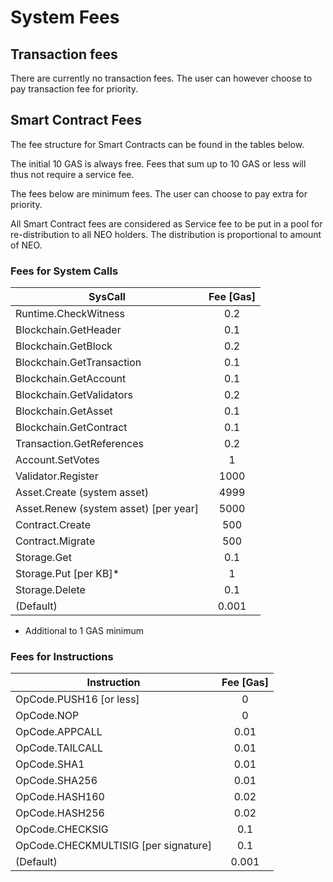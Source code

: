 # System Fees

## Transaction fees

There are currently no transaction fees. The user can however choose to pay transaction fee for priority.

## Smart Contract Fees

The fee structure for Smart Contracts can be found in the tables below.

The initial 10 GAS is always free. Fees that sum up to 10 GAS or less will thus not require a service fee.

The fees below are minimum fees. The user can choose to pay extra for priority.

All Smart Contract fees are considered as Service fee to be put in a pool for re-distribution to all NEO holders. The distribution is proportional to amount of NEO.

### Fees for System Calls

| SysCall                               | Fee [Gas]     |
|---------------------------------------|:-------------:|
| Runtime.CheckWitness                  | 0.2           |
| Blockchain.GetHeader                  | 0.1           |
| Blockchain.GetBlock                   | 0.2           |
| Blockchain.GetTransaction             | 0.1           |
| Blockchain.GetAccount                 | 0.1           |
| Blockchain.GetValidators              | 0.2           |
| Blockchain.GetAsset                   | 0.1           |
| Blockchain.GetContract                | 0.1           |
| Transaction.GetReferences             | 0.2           |
| Account.SetVotes                      | 1             |
| Validator.Register                    | 1000          |
| Asset.Create (system asset)           | 4999          |
| Asset.Renew (system asset) [per year] | 5000          |
| Contract.Create                       | 500           |
| Contract.Migrate                      | 500           |
| Storage.Get                           | 0.1           |
| Storage.Put [per KB]*                 | 1             |
| Storage.Delete                        | 0.1           |
| (Default)                             | 0.001         |

* Additional to 1 GAS minimum

### Fees for Instructions

| Instruction                           | Fee [Gas]     |
|---------------------------------------|:-------------:|
| OpCode.PUSH16 [or less]               | 0             |
| OpCode.NOP                            | 0             |
| OpCode.APPCALL                        | 0.01          |
| OpCode.TAILCALL                       | 0.01          |
| OpCode.SHA1                           | 0.01          |
| OpCode.SHA256                         | 0.01          |
| OpCode.HASH160                        | 0.02          |
| OpCode.HASH256                        | 0.02          |
| OpCode.CHECKSIG                       | 0.1           |
| OpCode.CHECKMULTISIG [per signature]  | 0.1           |
| (Default)                             | 0.001         |

